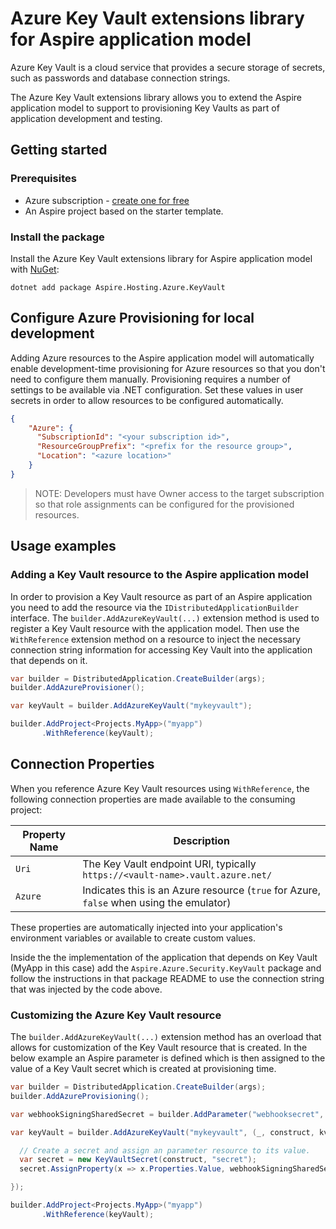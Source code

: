 # Azure Key Vault extensions library for Aspire application model

Azure Key Vault is a cloud service that provides a secure storage of secrets, such as passwords and database connection strings.

The Azure Key Vault extensions library allows you to extend the Aspire application model to support to provisioning Key Vaults as part of application development and testing.

## Getting started

### Prerequisites

* Azure subscription - [create one for free](https://azure.microsoft.com/free/)
* An Aspire project based on the starter template.
 
### Install the package

Install the Azure Key Vault extensions library for Aspire application model with [NuGet](https://www.nuget.org/packages/Aspire.Hosting.Azure.KeyVault):

```dotnetcli
dotnet add package Aspire.Hosting.Azure.KeyVault
```

## Configure Azure Provisioning for local development

Adding Azure resources to the Aspire application model will automatically enable development-time provisioning
for Azure resources so that you don't need to configure them manually. Provisioning requires a number of settings
to be available via .NET configuration. Set these values in user secrets in order to allow resources to be configured
automatically.

```json
{
    "Azure": {
      "SubscriptionId": "<your subscription id>",
      "ResourceGroupPrefix": "<prefix for the resource group>",
      "Location": "<azure location>"
    }
}
```

> NOTE: Developers must have Owner access to the target subscription so that role assignments
> can be configured for the provisioned resources.

## Usage examples

### Adding a Key Vault resource to the Aspire application model

In order to provision a Key Vault resource as part of an Aspire application you need to add the resource via the `IDistributedApplicationBuilder` interface. The `builder.AddAzureKeyVault(...)` extension method is used to register a Key Vault resource with the application model. Then use the `WithReference` extension method on a resource to inject the necessary connection string information for accessing Key Vault into the application that depends on it.

```csharp
var builder = DistributedApplication.CreateBuilder(args);
builder.AddAzureProvisioner();

var keyVault = builder.AddAzureKeyVault("mykeyvault");

builder.AddProject<Projects.MyApp>("myapp")
       .WithReference(keyVault);
```

## Connection Properties

When you reference Azure Key Vault resources using `WithReference`, the following connection properties are made available to the consuming project:

| Property Name | Description |
|---------------|-------------|
| `Uri`         | The Key Vault endpoint URI, typically `https://<vault-name>.vault.azure.net/` |
| `Azure`       | Indicates this is an Azure resource (`true` for Azure, `false` when using the emulator) |

These properties are automatically injected into your application's environment variables or available to create custom values.

Inside the the implementation of the application that depends on Key Vault (MyApp in this case) add the `Aspire.Azure.Security.KeyVault` package and follow the instructions in that package README to use the connection string that was injected by the code above.

### Customizing the Azure Key Vault resource

The `builder.AddAzureKeyVault(...)` extension method has an overload that allows for customization of the Key Vault resource that is created. In the below example an Aspire parameter is defined which is then assigned to the value of a Key Vault secret which is created at provisioning time.

```csharp
var builder = DistributedApplication.CreateBuilder(args);
builder.AddAzureProvisioning();

var webhookSigningSharedSecret = builder.AddParameter("webhooksecret", secret: true);

var keyVault = builder.AddAzureKeyVault("mykeyvault", (_, construct, kv) => {

  // Create a secret and assign an parameter resource to its value.
  var secret = new KeyVaultSecret(construct, "secret");
  secret.AssignProperty(x => x.Properties.Value, webhookSigningSharedSecret);

});

builder.AddProject<Projects.MyApp>("myapp")
       .WithReference(keyVault);
```
